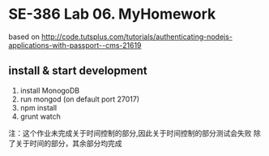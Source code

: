 # SE-386 Lab 06. MyHomework    

based on http://code.tutsplus.com/tutorials/authenticating-nodejs-applications-with-passport--cms-21619

## install & start development
1. install MonogoDB
2. run mongod (on default port 27017)
3. npm install
4. grunt watch

注：这个作业未完成关于时间控制的部分,因此关于时间控制的部分测试会失败
    除了关于时间的部分，其余部分均完成